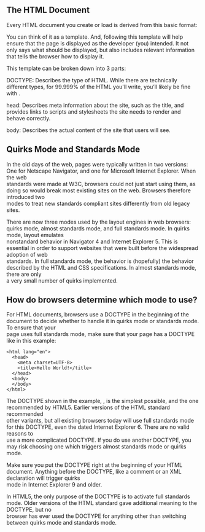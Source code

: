 ## The HTML Document
  
  Every HTML document you create or load is derived from this basic format:

  
  You can think of it as a template. And, following this template will help ensure that the page is displayed as the developer (you) intended. It not only says what should be displayed, but also includes relevant information that tells the browser how to display it.

  
  This template can be broken down into 3 parts:

  
  DOCTYPE: Describes the type of HTML. While there are technically different types, for 99.999% of the HTML you'll write, you’ll likely be fine with <!DOCTYPE html>.
  
  head: Describes meta information about the site, such as the title, and provides links to scripts and stylesheets the site needs to render and behave correctly.
  
  body: Describes the actual content of the site that users will see.  
## Quirks Mode and Standards Mode
  
  In the old days of the web, pages were typically written in two versions: One for Netscape Navigator, and one for Microsoft Internet Explorer. When the web   
  standards were made at W3C, browsers could not just start using them, as doing so would break most existing sites on the web. Browsers therefore introduced two   
  modes to treat new standards compliant sites differently from old legacy sites.

  
  There are now three modes used by the layout engines in web browsers: quirks mode, almost standards mode, and full standards mode. In quirks mode, layout emulates   
  nonstandard behavior in Navigator 4 and Internet Explorer 5. This is essential in order to support websites that were built before the widespread adoption of web   
  standards. In full standards mode, the behavior is (hopefully) the behavior described by the HTML and CSS specifications. In almost standards mode, there are only   
  a very small number of quirks implemented.

  
  ## How do browsers determine which mode to use?
  
  For HTML documents, browsers use a DOCTYPE in the beginning of the document to decide whether to handle it in quirks mode or standards mode. To ensure that your   
  page uses full standards mode, make sure that your page has a DOCTYPE like in this example:

```<!DOCTYPE html>
<html lang="en">
  <head>
    <meta charset=UTF-8>
    <title>Hello World!</title>
  </head>
  <body>
  </body>
</html>  
```  


  
  The DOCTYPE shown in the example, <!DOCTYPE html>, is the simplest possible, and the one recommended by HTML5. Earlier versions of the HTML standard recommended   
  other variants, but all existing browsers today will use full standards mode for this DOCTYPE, even the dated Internet Explorer 6. There are no valid reasons to   
  use a more complicated DOCTYPE. If you do use another DOCTYPE, you may risk choosing one which triggers almost standards mode or quirks mode.

  
  Make sure you put the DOCTYPE right at the beginning of your HTML document. Anything before the DOCTYPE, like a comment or an XML declaration will trigger quirks   
  mode in Internet Explorer 9 and older.

  
  In HTML5, the only purpose of the DOCTYPE is to activate full standards mode. Older versions of the HTML standard gave additional meaning to the DOCTYPE, but no   
  browser has ever used the DOCTYPE for anything other than switching between quirks mode and standards mode.
